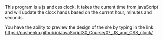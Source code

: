 This program is a js and css clock.
It takes the current time from javaScript and will update the clock hands based on the current hour, minutes and seconds.

You have the ability to preview the design of the site by typing in the link: https://pushenka.github.io/JavaScript30_Course/02_JS_and_CSS_clock/
